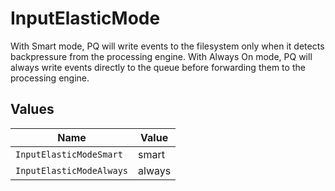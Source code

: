 # InputElasticMode

With Smart mode, PQ will write events to the filesystem only when it detects backpressure from the processing engine. With Always On mode, PQ will always write events directly to the queue before forwarding them to the processing engine.


## Values

| Name                     | Value                    |
| ------------------------ | ------------------------ |
| `InputElasticModeSmart`  | smart                    |
| `InputElasticModeAlways` | always                   |